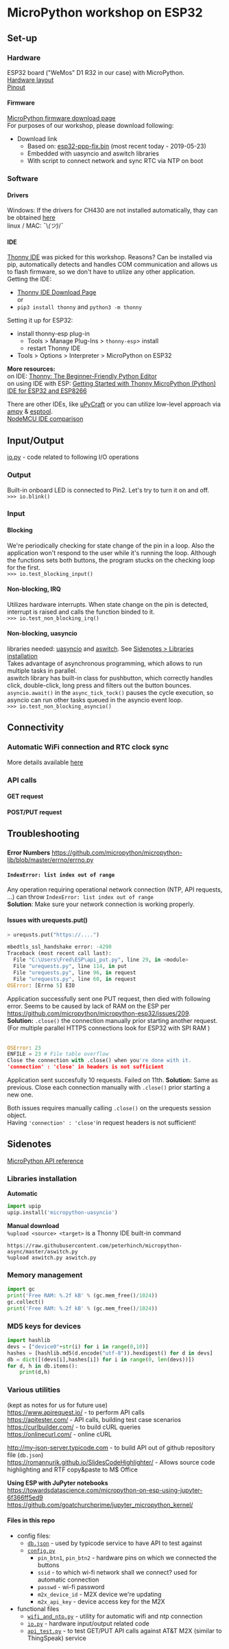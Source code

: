 # MicroPython workshop on ESP32 
## Set-up
### Hardware
ESP32 board ("WeMos" D1 R32 in our case) with MicroPython.  
[Hardware layout](http://hobbycomponents.com/images/forum/wemos/Wemos_D1_HCWEMO0001_Diagram.png)  
[Pinout](https://cdn.instructables.com/FFU/YFXC/JIAJNA26/FFUYFXCJIAJNA26.LARGE.jpg)
#### Firmware
[MicroPython firmware download page](https://micropython.org/download#esp32)  
For purposes of our workshop, please download following: 
 - Download link 
    - Based on: [esp32-ppp-fix.bin](https://micropython.org/resources/firmware/esp32-ppp-fix.bin) (most recent today - 2019-05-23)
    - Embedded with uasyncio and aswitch libraries
    - With script to connect network and sync RTC via NTP on boot

### Software
#### Drivers
Windows: If the drivers for CH430 are not installed automatically, thay can be obtained [here ](https://wiki.wemos.cc/_media/ch341ser_win_3.4.zip)  
linux / MAC: ¯\\_(ツ)_/¯
#### IDE
[Thonny IDE](https://thonny.org/) was picked for this workshop. Reasons? Can be installed via pip, automatically detects and handles COM communication and allows us to flash firmware, so we don't have to utilize any other application.  
Getting the IDE: 
 - [Thonny IDE Download Page](https://github.com/thonny/thonny/releases)  
 or
 - `pip3 install thonny` and `python3 -m thonny`

Setting it up for ESP32:
 - install thonny-esp plug-in
    - Tools > Manage Plug-Ins > `thonny-esp`> install
    - restart Thonny IDE 
 - Tools > Options > Interpreter > MicroPython on ESP32

**More resources:**  
on IDE: [Thonny: The Beginner-Friendly Python Editor](https://realpython.com/python-thonny/)  
on using IDE with ESP: [Getting Started with Thonny MicroPython (Python) IDE for ESP32 and ESP8266](https://randomnerdtutorials.com/getting-started-thonny-micropython-python-ide-esp32-esp8266/)



There are other IDEs, like [uPyCraft](http://docs.dfrobot.com/upycraft/) or you can utilize low-level approach via [ampy](https://github.com/pycampers/ampy) & [esptool](https://github.com/espressif/esptool/blob/master/README.md).  
[NodeMCU IDE comparison](https://frightanic.com/iot/tools-ides-nodemcu/)


## Input/Output
[io.py](io.py) - code related to following I/O operations
### Output
Built-in onboard LED is connected to Pin2. Let's try to turn it on and off.  
`>>> io.blink()`
### Input
#### Blocking
We're periodically checking for state change of the pin in a loop. Also the application won't respond to the user while it's running the loop. Although the functions sets both buttons, the program stucks on the checking loop for the first.  
`>>> io.test_blocking_input()`
#### Non-blocking, IRQ
Utilizes hardware interrupts. When state change on the pin is detected, interrupt is raised and calls the function binded to it.  
`>>> io.test_non_blocking_irq()`
#### Non-blocking, uasyncio
libraries needed: [uasyncio](https://github.com/peterhinch/micropython-async) and [aswitch](https://github.com/peterhinch/micropython-async/blob/master/aswitch.py). See [Sidenotes > Libraries installation](###libraries-installation)  
Takes advantage of asynchronous programming, which allows to run multiple tasks in parallel.  
aswitch library has built-in class for pushbutton, which correctly handles click, double-click, long press and filters out the button bounces.  
`asyncio.await()` in the `async_tick_tock()` pauses the cycle execution, so asyncio can run other tasks queued in the asyncio event loop.  
`>>> io.test_non_blocking_asyncio()`
## Connectivity
### Automatic WiFi connection and RTC clock sync
More details available [here](https://techtutorialsx.com/2017/06/06/esp32-esp8266-micropython-automatic-connection-to-wifi/)
### API calls
#### GET request
#### POST/PUT request

## Troubleshooting
###
**Error Numbers** https://github.com/micropython/micropython-lib/blob/master/errno/errno.py
#### `IndexError: list index out of range`
Any operation requiring operational network connection (NTP, API requests, ...) can throw `IndexError: list index out of range`  
**Solution**: Make sure your network connection is working properly.

#### Issues with urequests.put()
```py
> urequsts.put("https://....")

mbedtls_ssl_handshake error: -4290
Traceback (most recent call last):
  File "C:\Users\Fred\ESP\api_put.py", line 29, in <module>
  File "urequests.py", line 114, in put
  File "urequests.py", line 96, in request
  File "urequests.py", line 60, in request
OSError: [Errno 5] EIO
```
Application successfully sent one PUT request, then died with following error. Seems to be caused by lack of RAM on the ESP per https://github.com/micropython/micropython-esp32/issues/209.  
**Solution:** `.close()` the connection manually prior starting another request. (For multiple parallel HTTPS connections look for ESP32 with SPI RAM )  
  &nbsp;
 ```py  
OSError: 23
ENFILE = 23 # File table overflow
Close the connection with .close() when you're done with it.
'connection' : 'close' in headers is not sufficient
```
Application sent succesfully 10 requests. Failed on 11th.
**Solution:** Same as previous. Close each connection manually with `.close()` prior starting a new one.

Both issues requires manually calling `.close()` on the urequests session object.  
Having `'connection' : 'close'`in request headers is not sufficient!


## Sidenotes
[MicroPython API reference](https://docs.micropython.org/en/latest/esp32/quickref.html)

### Libraries installation
**Automatic**  
```py
import upip
upip.install('micropython-uasyncio')
```
**Manual download**  
`%upload <source> <target>` is a Thonny IDE built-in command
```
https://raw.githubusercontent.com/peterhinch/micropython-async/master/aswitch.py
%upload aswitch.py aswitch.py
```

### Memory management
```py
import gc
print('Free RAM: %.2f kB' % (gc.mem_free()/1024))
gc.collect()
print('Free RAM: %.2f kB' % (gc.mem_free()/1024))
```
### MD5 keys for devices
```py
import hashlib
devs = ["device0"+str(i) for i in range(0,10)]
hashes = [hashlib.md5(d.encode("utf-8")).hexdigest() for d in devs]
db = dict([(devs[i],hashes[i]) for i in range(0, len(devs))])
for d, h in db.items():
    print(d,h)
```
### Various utilities
(kept as notes for us for future use)  
https://www.apirequest.io/ - to perform API calls  
https://apitester.com/ - API calls, building test case scenarios  
https://curlbuilder.com/ - to build cURL queries  
https://onlinecurl.com/ - online cURL  
  
http://my-json-server.typicode.com - to build API out of github repository file (`db.json`)  
https://romannurik.github.io/SlidesCodeHighlighter/ - Allows source code highlighting and RTF copy&paste to M$ Office  
  
**Using ESP with JuPyter notebooks**  
https://towardsdatascience.com/micropython-on-esp-using-jupyter-6f366ff5ed9  
https://github.com/goatchurchprime/jupyter_micropython_kernel/  

#### Files in this repo
 - config files:
    - [`db.json`](db.json) - used by typicode service to have API to test against
    - [`config.py`](config.py)
       - `pin_btn1`, `pin_btn2` - hardware pins on which we connected the buttons
       - `ssid` - to which wi-fi network shall we connect? used for automatic connection
       - `passwd` - wi-fi password  
       - `m2x_device_id` - M2X device we're updating
       - `m2x_api_key` - device access key for the M2X
 - functional files 
    - [`wifi_and_ntp.py`](wifi_and_ntp.py) - utility for automatic wifi and ntp connection
    - [`io.py`](io.py) - hardware input/output related code
    - [`api_test.py`](api_test.py) - to test GET/PUT API calls against AT&T M2X (similar to ThingSpeak) service
